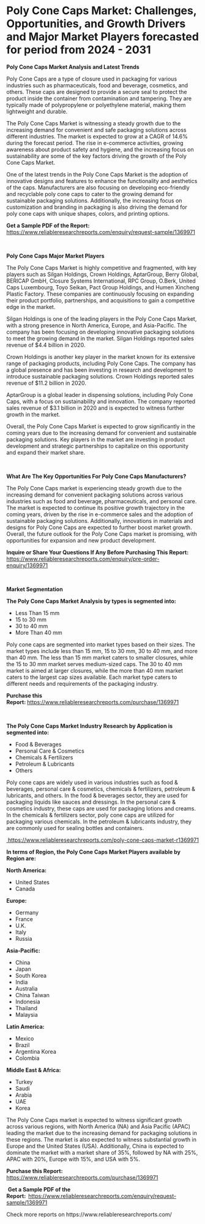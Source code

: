 <p><h1>Poly Cone Caps Market: Challenges, Opportunities, and Growth Drivers and Major Market Players forecasted for period from 2024 - 2031</h1></p><p><strong>Poly Cone Caps Market Analysis and Latest Trends</strong></p>
<p><p>Poly Cone Caps are a type of closure used in packaging for various industries such as pharmaceuticals, food and beverage, cosmetics, and others. These caps are designed to provide a secure seal to protect the product inside the container from contamination and tampering. They are typically made of polypropylene or polyethylene material, making them lightweight and durable.</p><p>The Poly Cone Caps Market is witnessing a steady growth due to the increasing demand for convenient and safe packaging solutions across different industries. The market is expected to grow at a CAGR of 14.6% during the forecast period. The rise in e-commerce activities, growing awareness about product safety and hygiene, and the increasing focus on sustainability are some of the key factors driving the growth of the Poly Cone Caps Market.</p><p>One of the latest trends in the Poly Cone Caps Market is the adoption of innovative designs and features to enhance the functionality and aesthetics of the caps. Manufacturers are also focusing on developing eco-friendly and recyclable poly cone caps to cater to the growing demand for sustainable packaging solutions. Additionally, the increasing focus on customization and branding in packaging is also driving the demand for poly cone caps with unique shapes, colors, and printing options.</p></p>
<p><strong>Get a Sample PDF of the Report:&nbsp;</strong> <a href="https://www.reliableresearchreports.com/enquiry/request-sample/1369971">https://www.reliableresearchreports.com/enquiry/request-sample/1369971</a></p>
<p>&nbsp;</p>
<p><strong>Poly Cone Caps Major Market Players</strong></p>
<p><p>The Poly Cone Caps Market is highly competitive and fragmented, with key players such as Silgan Holdings, Crown Holdings, AptarGroup, Berry Global, BERICAP GmbH, Closure Systems International, RPC Group, O.Berk, United Caps Luxembourg, Toyo Seikan, Pact Group Holdings, and Humen Xincheng Plastic Factory. These companies are continuously focusing on expanding their product portfolio, partnerships, and acquisitions to gain a competitive edge in the market.</p><p>Silgan Holdings is one of the leading players in the Poly Cone Caps Market, with a strong presence in North America, Europe, and Asia-Pacific. The company has been focusing on developing innovative packaging solutions to meet the growing demand in the market. Silgan Holdings reported sales revenue of $4.4 billion in 2020.</p><p>Crown Holdings is another key player in the market known for its extensive range of packaging products, including Poly Cone Caps. The company has a global presence and has been investing in research and development to introduce sustainable packaging solutions. Crown Holdings reported sales revenue of $11.2 billion in 2020.</p><p>AptarGroup is a global leader in dispensing solutions, including Poly Cone Caps, with a focus on sustainability and innovation. The company reported sales revenue of $3.1 billion in 2020 and is expected to witness further growth in the market.</p><p>Overall, the Poly Cone Caps Market is expected to grow significantly in the coming years due to the increasing demand for convenient and sustainable packaging solutions. Key players in the market are investing in product development and strategic partnerships to capitalize on this opportunity and expand their market share.</p></p>
<p>&nbsp;</p>
<p><strong>What Are The Key Opportunities For Poly Cone Caps Manufacturers?</strong></p>
<p><p>The Poly Cone Caps market is experiencing steady growth due to the increasing demand for convenient packaging solutions across various industries such as food and beverage, pharmaceuticals, and personal care. The market is expected to continue its positive growth trajectory in the coming years, driven by the rise in e-commerce sales and the adoption of sustainable packaging solutions. Additionally, innovations in materials and designs for Poly Cone Caps are expected to further boost market growth. Overall, the future outlook for the Poly Cone Caps market is promising, with opportunities for expansion and new product development.</p></p>
<p><strong>Inquire or Share Your Questions If Any Before Purchasing This Report:</strong> <a href="https://www.reliableresearchreports.com/enquiry/pre-order-enquiry/1369971">https://www.reliableresearchreports.com/enquiry/pre-order-enquiry/1369971</a></p>
<p>&nbsp;</p>
<p><strong>Market Segmentation</strong></p>
<p><strong>The Poly Cone Caps Market Analysis by types is segmented into:</strong></p>
<p><ul><li>Less Than 15 mm</li><li>15 to 30 mm</li><li>30 to 40 mm</li><li>More Than 40 mm</li></ul></p>
<p><p>Poly cone caps are segmented into market types based on their sizes. The market types include less than 15 mm, 15 to 30 mm, 30 to 40 mm, and more than 40 mm. The less than 15 mm market caters to smaller closures, while the 15 to 30 mm market serves medium-sized caps. The 30 to 40 mm market is aimed at larger closures, while the more than 40 mm market caters to the largest cap sizes available. Each market type caters to different needs and requirements of the packaging industry.</p></p>
<p><strong>Purchase this Report:&nbsp;</strong><a href="https://www.reliableresearchreports.com/purchase/1369971">https://www.reliableresearchreports.com/purchase/1369971</a></p>
<p>&nbsp;</p>
<p><strong>The Poly Cone Caps Market Industry Research by Application is segmented into:</strong></p>
<p><ul><li>Food & Beverages</li><li>Personal Care & Cosmetics</li><li>Chemicals & Fertilizers</li><li>Petroleum & Lubricants</li><li>Others</li></ul></p>
<p><p>Poly cone caps are widely used in various industries such as food & beverages, personal care & cosmetics, chemicals & fertilizers, petroleum & lubricants, and others. In the food & beverages sector, they are used for packaging liquids like sauces and dressings. In the personal care & cosmetics industry, these caps are used for packaging lotions and creams. In the chemicals & fertilizers sector, poly cone caps are utilized for packaging various chemicals. In the petroleum & lubricants industry, they are commonly used for sealing bottles and containers.</p></p>
<p><a href="https://www.reliableresearchreports.com/poly-cone-caps-market-r1369971">&nbsp;https://www.reliableresearchreports.com/poly-cone-caps-market-r1369971</a></p>
<p><strong>In terms of Region, the Poly Cone Caps Market Players available by Region are:</strong></p>
<p>
    <p> <strong> North America: </strong>
        <ul>
            <li>United States</li>
            <li>Canada</li>
        </ul>
        </p> 
    <p> <strong> Europe: </strong>
        <ul>
            <li>Germany</li>
            <li>France</li>
            <li>U.K.</li>
            <li>Italy</li>
            <li>Russia</li>
        </ul>
        </p> 
    <p> <strong> Asia-Pacific: </strong>
        <ul>
            <li>China</li>
            <li>Japan</li>
            <li>South Korea</li>
            <li>India</li>
            <li>Australia</li>
            <li>China Taiwan</li>
            <li>Indonesia</li>
            <li>Thailand</li>
            <li>Malaysia</li>
        </ul>
        </p> 
    <p> <strong> Latin America: </strong>
        <ul>
            <li>Mexico</li>
            <li>Brazil</li>
            <li>Argentina Korea</li>
            <li>Colombia</li>
        </ul>
        </p> 
    <p> <strong> Middle East & Africa: </strong>
        <ul>
            <li>Turkey</li>
            <li>Saudi</li>
            <li>Arabia</li>
            <li>UAE</li>
            <li>Korea</li>
        </ul>
    </p>
    </p>
<p><p>The Poly Cone Caps market is expected to witness significant growth across various regions, with North America (NA) and Asia Pacific (APAC) leading the market due to the increasing demand for packaging solutions in these regions. The market is also expected to witness substantial growth in Europe and the United States (USA). Additionally, China is expected to dominate the market with a market share of 35%, followed by NA with 25%, APAC with 20%, Europe with 15%, and USA with 5%.</p></p>
<p><strong>Purchase this Report: </strong><a href="https://www.reliableresearchreports.com/purchase/1369971">https://www.reliableresearchreports.com/purchase/1369971</a></p>
<p>&nbsp;<strong>Get a Sample PDF of the Report:&nbsp;&nbsp;</strong><a href="https://www.reliableresearchreports.com/enquiry/request-sample/1369971">https://www.reliableresearchreports.com/enquiry/request-sample/1369971</a></p>
<p><strong></strong></p>
<p>Check more reports on https://www.reliableresearchreports.com/</p>